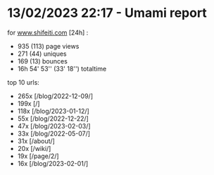 # 13/02/2023 22:17 - Umami report
for www.shifeiti.com [24h] :

 - 935 (113) page views
 - 271 (44) uniques
 - 169 (13) bounces
 - 16h 54' 53'' (33' 18'') totaltime


top 10 urls:
 - 265x [/blog/2022-12-09/]
 - 199x [/]
 - 118x [/blog/2023-01-12/]
 - 55x [/blog/2022-12-22/]
 - 47x [/blog/2023-02-03/]
 - 33x [/blog/2022-05-07/]
 - 31x [/about/]
 - 20x [/wiki/]
 - 19x [/page/2/]
 - 16x [/blog/2023-02-01/]


